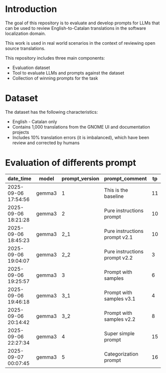 # Introduction

The goal of this repository is to evaluate and develop prompts for LLMs that can be used to review English-to-Catalan translations in the software localization domain.

This work is used in real world scenarios in the context of reviewing open source translations.

This repository includes three main components:

- Evaluation dataset
- Tool to evaluate LLMs and prompts against the dataset
- Collection of winning prompts for the task

# Dataset

The dataset has the following characteristics:
- English - Catalan only
- Contains 1,000 translations from the GNOME UI and documentation projects
- Includes 10% translation errors (it is imbalanced), which have been review and corrected by humans

# Evaluation of differents prompt

| date_time | model | prompt_version | prompt_comment | tp | fp | fn | tn | precision | recall | f1 | total_time | strings |
| --- | --- | --- | --- | --- | --- | --- | --- | --- | --- | --- | --- | --- |
| 2025-09-06 17:54:56 | gemma3 | 1 | This is the baseline | 11 | 14 | 9 | 166 | 0.44 | 0.55 | 0.49 | 1702.62 | 200 |
| 2025-09-06 18:21:28 | gemma3 | 2 | Pure instructions prompt | 10 | 7 | 10 | 173 | 0.59 | 0.5 | 0.54 | 1588.4 | 200 |
| 2025-09-06 18:45:23 | gemma3 | 2_1 | Pure instructions prompt v2.1 | 10 | 5 | 10 | 175 | 0.67 | 0.5 | 0.57 | 1432.67 | 200 |
| 2025-09-06 19:04:07 | gemma3 | 2_2 | Pure instructions prompt v2.2 | 3 | 3 | 17 | 177 | 0.5 | 0.15 | 0.23 | 1120.46 | 200 |
| 2025-09-06 19:25:57 | gemma3 | 3 | Prompt with samples | 6 | 2 | 14 | 178 | 0.75 | 0.3 | 0.43 | 1307.63 | 200 |
| 2025-09-06 19:46:18 | gemma3 | 3_1 | Prompt with samples v3.1 | 4 | 4 | 16 | 176 | 0.5 | 0.2 | 0.29 | 1217.62 | 200 |
| 2025-09-06 20:14:42 | gemma3 | 3_2 | Prompt with samples v2.2 | 8 | 85 | 12 | 95 | 0.09 | 0.4 | 0.14 | 1701.67 | 200 |
| 2025-09-06 22:27:34 | gemma3 | 4 | Super simple prompt | 15 | 36 | 5 | 144 | 0.29 | 0.75 | 0.42 | 7969.02 | 200 |
| 2025-09-07 00:07:45 | gemma3 | 5 | Categorization prompt | 16 | 51 | 4 | 129 | 0.24 | 0.8 | 0.37 | 6007.84 | 200 |
